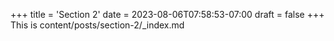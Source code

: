 +++
title = 'Section 2'
date = 2023-08-06T07:58:53-07:00
draft = false
+++
This is content/posts/section-2/_index.md
